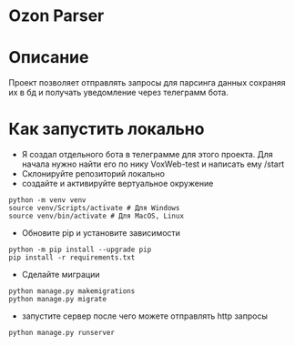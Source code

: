 # Ozon Parser
# Описание
Проект позволяет отправлять запросы для парсинга данных сохраняя их в бд и получать уведомление через телеграмм бота.
# Как запустить локально
- Я создал отдельного бота в телеграмме для этого проекта. Для начала нужно найти его по нику VoxWeb-test и написать ему /start
- Склонируйте репозиторий локально
- создайте и активируйте вертуальное окружение
```
python -m venv venv
source venv/Scripts/activate # Для Windows
source venv/bin/activate # Для MacOS, Linux
```
- Обновите pip и установите зависимости
```
python -m pip install --upgrade pip
pip install -r requirements.txt
```
- Сделайте миграции
```
python manage.py makemigrations
python manage.py migrate
```
- запустите сервер после чего можете отправлять http запросы
```
python manage.py runserver
```
